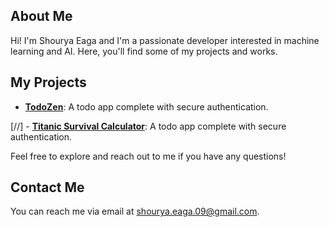 ## About Me

Hi! I'm Shourya Eaga and I'm a passionate developer interested in machine learning and AI. Here, you'll find some of my projects and works.

## My Projects

- **[TodoZen](https://github.com/shouryaeaga/TodoZen)**: A todo app complete with secure authentication.

[//] - **[Titanic Survival Calculator](https://github.com/shouryaeaga/titanic-survivor-model)**: A todo app complete with secure authentication.


Feel free to explore and reach out to me if you have any questions!

## Contact Me

You can reach me via email at [shourya.eaga.09@gmail.com](mailto:your-email@example.com).
